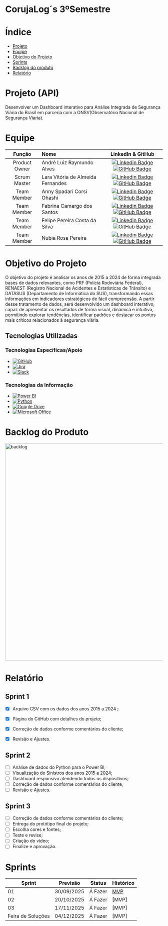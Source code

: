 # CorujaLog´s 3ºSemestre
# Índice

* [Projeto](#projeto-template)
* [Equipe](#equipe)
* [Objetivo do Projeto](#objetivo-do-projeto)
* [Sprints](#Sprints)
* [Backlog do produto](#Backlog-do-produto)
* [Relatório](#Relatório)

# Projeto (API) 
Desenvolver um Dashboard interativo para Análise Integrada de Segurança Viária do Brasil em parceria com a ONSV(Observatório Nacional de Segurança Viaria).


# Equipe
|    Função     | Nome                                  |                                                                                                                                                      LinkedIn & GitHub                                                                                                                                                      |
| :-----------: | :------------------------------------ | :-------------------------------------------------------------------------------------------------------------------------------------------------------------------------------------------------------------------------------------------------------------------------------------------------------------------------: |
| Product Owner | André Luiz Raymundo Alves | [![Linkedin Badge](https://img.shields.io/badge/Linkedin-blue?style=flat-square&logo=Linkedin&logoColor=white)](https://www.linkedin.com/in/andre-alves-a20a691bb/) [![GitHub Badge](https://img.shields.io/badge/GitHub-111217?style=flat-square&logo=github&logoColor=white)](https://github.com/AndreAlves44)  |
| Scrum Master | Lara Vitória de Almeida Fernandes |  [![Linkedin Badge](https://img.shields.io/badge/Linkedin-blue?style=flat-square&logo=Linkedin&logoColor=white)](https://www.linkedin.com/in/lara-vit%C3%B3ria-almeida-fernandes-83599b2a4/) [![GitHub Badge](https://img.shields.io/badge/GitHub-111217?style=flat-square&logo=github&logoColor=white)](https://github.com/LaraVF) |
|Team Member| Anny Spadari Corsi Ohashi|[![Linkedin Badge](https://img.shields.io/badge/Linkedin-blue?style=flat-square&logo=Linkedin&logoColor=white)](https://www.linkedin.com/in/anny-corsi-6744a82b9/?utm_source=share&utm_campaign=share_via&utm_content=profile&utm_medium=android_app)[![GitHub Badge](https://img.shields.io/badge/GitHub-111217?style=flat-square&logo=github&logoColor=white)](https://github.com/Annyspadari)
|Team Member| Fabrina Camargo dos Santos | [![Linkedin Badge](https://img.shields.io/badge/Linkedin-blue?style=flat-square&logo=Linkedin&logoColor=white)](https://www.linkedin.com/in/fabrina-camargo-385703302?utm_source=share&utm_campaign=share_via&utm_content=profile&utm_medium=android_app) [![GitHub Badge](https://img.shields.io/badge/GitHub-111217?style=flat-square&logo=github&logoColor=white)](https://github.com/camargofabrina)  |
|Team Member| Felipe Pereira Costa da Silva | [![Linkedin Badge](https://img.shields.io/badge/Linkedin-blue?style=flat-square&logo=Linkedin&logoColor=white)](https://www.linkedin.com/in/felipe-pereira-186536269/?trk=opento_sprofile_topcard) [![GitHub Badge](https://img.shields.io/badge/GitHub-111217?style=flat-square&logo=github&logoColor=white)](https://github.com/Felipe-4500)|
|Team Member| Nubia Rosa Pereira | [![Linkedin Badge](https://img.shields.io/badge/Linkedin-blue?style=flat-square&logo=Linkedin&logoColor=white)](https://www.linkedin.com/in/nubia-rosa-pereira-023667285/)[![GitHub Badge](https://img.shields.io/badge/GitHub-111217?style=flat-square&logo=github&logoColor=white)](https://github.com/Nubia1207/)|

# Objetivo do Projeto
O objetivo do projeto é analisar os anos de 2015 a 2024 de forma integrada bases de dados relevantes, como PRF (Polícia Rodoviária Federal), RENAEST (Registro Nacional de Acidentes e Estatísticas de Trânsito) e DATASUS (Departamento de Informática do SUS), transformando essas informações em indicadores estratégicos de fácil compreensão. A partir desse tratamento de dados, será desenvolvido um dashboard interativo, capaz de apresentar os resultados de forma visual, dinâmica e intuitiva, permitindo explorar tendências, identificar padrões e destacar os pontos mais críticos relacionados à segurança viária.



## Tecnologias Utilizadas

 ### Tecnologias Específicas/Apoio
* [![GitHub](https://img.shields.io/badge/GitHub-%23121011.svg?logo=github&logoColor=white)](#)
* [![Jira](https://img.shields.io/badge/Jira-0052CC?logo=jira&logoColor=fff)](#)
* [![Slack](https://img.shields.io/badge/Slack-4A154B?logo=slack&logoColor=fff)](#)
  
 ### Tecnologias da Informação
* [![Power BI](https://custom-icon-badges.demolab.com/badge/Power%20BI-F1C912?logo=power-bi&logoColor=fff)](#)
* [![Python](https://img.shields.io/badge/Python-3776AB?logo=python&logoColor=fff)](#)
* [![Google Drive](https://img.shields.io/badge/Google%20Drive-4285F4?logo=googledrive&logoColor=fff)](#)
* [![Microsoft Office](https://img.shields.io/badge/Microsoft%20Office-f65314)](#)

# Backlog do Produto
<img width="764" height="691" alt="backlog" src="https://github.com/user-attachments/assets/b523541e-ddc0-4895-8fb7-5595a1496316" />


# Relatório



## Sprint 1
- [x] Arquivo CSV com os dados dos anos 2015 a 2024 ;
- [x] Página do GitHub com detalhes do projeto;
- [x] Correção de dados conforme comentários do cliente;
- [x] Revisão e Ajustes.


## Sprint 2
- [ ] Análise de dados do Python para o Power BI;
- [ ] Visualização de Sinistros dos anos 2015 a 2024;
- [ ] Dashboard responsivo atendendo todos os dispositivos;
- [ ] Correção de dados conforme comentários do cliente;
- [ ] Revisão e Ajustes.
      
## Sprint 3
- [ ] Correção de dados conforme comentários do cliente;
- [ ] Entrega do protótipo final do projeto;
- [ ] Escolha cores e fontes;
- [ ] Teste e revise;
- [ ] Criação do vídeo;
- [ ] Finalize e aprovação.

# Sprints

Sprint | Previsão | Status| Histórico|
|------|--------|------|--------|
|01 | 30/09/2025 |Á Fazer| [MVP](API_3_02.ipynb)| 
|02|  20/10/2025 |Á Fazer|[MVP]| 
|03| 17/11/2025  |Á Fazer|[MVP] |
|Feira de Soluções|04/12/2025|Á Fazer|[MVP] | 

